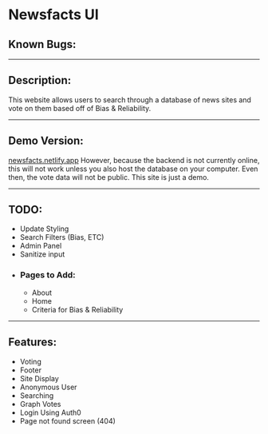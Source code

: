 # Newsfacts UI

## Known Bugs:
---
## Description:
This website allows users to search through a database of news sites and vote on them based off of Bias & Reliability. 

---
## Demo Version:
[newsfacts.netlify.app](http://newsfacts.netlify.app)
However, because the backend is not currently online, this will not work unless you also host the database on your computer. Even then, the vote data will not be public. This site is just a demo.

---
## TODO:
- Update Styling
- Search Filters (Bias, ETC)
- Admin Panel
- Sanitize input
- ### Pages to Add:
	- About
	- Home
	- Criteria for Bias & Reliability
---
## Features:
- Voting
- Footer
- Site Display
- Anonymous User
- Searching
- Graph Votes
- Login Using Auth0
- Page not found screen (404)
